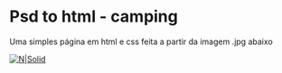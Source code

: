 # Psd to html - camping
Uma simples página em html e css feita a partir da imagem .jpg abaixo

[![N|Solid](https://raw.githubusercontent.com/andre-rep/psd-to-html-camping/master/camping.jpg)]()